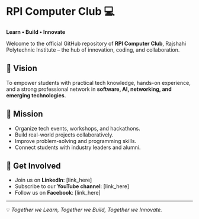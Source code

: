 # RPI Computer Club 💻
**Learn • Build • Innovate**

Welcome to the official GitHub repository of **RPI Computer Club**, Rajshahi Polytechnic Institute – the hub of innovation, coding, and collaboration.

## 🚀 Vision
To empower students with practical tech knowledge, hands-on experience, and a strong professional network in **software, AI, networking, and emerging technologies**.

## 🎯 Mission
- Organize tech events, workshops, and hackathons.
- Build real-world projects collaboratively.
- Improve problem-solving and programming skills.
- Connect students with industry leaders and alumni.

## 📌 Get Involved
- Join us on **LinkedIn**: [link_here]  
- Subscribe to our **YouTube channel**: [link_here]  
- Follow us on **Facebook**: [link_here]  

---
💡 *Together we Learn, Together we Build, Together we Innovate.*
